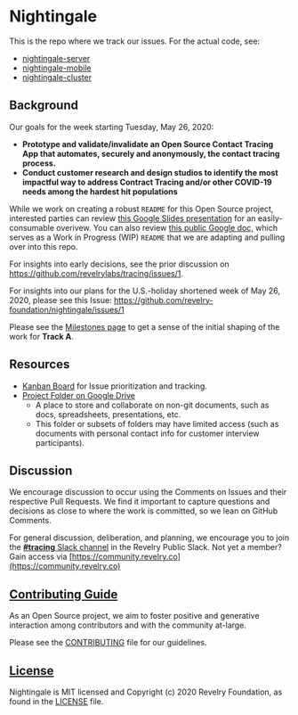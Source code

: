 # Nightingale

This is the repo where we track our issues. For the actual code, see:

* [nightingale-server](https://github.com/revelry-foundation/nightingale-server)
* [nightingale-mobile](https://github.com/revelry-foundation/nightingale-mobile)
* [nightingale-cluster](https://github.com/revelry-foundation/nightingale-cluster)

## Background

Our goals for the week starting Tuesday, May 26, 2020:
- **Prototype and validate/invalidate an Open Source Contact Tracing App that automates, securely and anonymously, the contact tracing process.**
- **Conduct customer research and design studios to identify the most impactful way to address Contract Tracing and/or other COVID-19 needs among the hardest hit populations**

While we work on creating a robust `README` for this Open Source project, interested parties can review [this Google Slides presentation](https://docs.google.com/presentation/d/1HpbhUb89nBgOIG9x39qzHcGGc2vnUo-wz90XKoTyCcI/edit?usp=sharing) for an easily-consumable overivew. You can also review [this public Google doc,](https://docs.google.com/document/d/1Ob3Z_RxdGALPhl3V0XqQhLLYLYKKmMRXHf3fGT640rE/edit) which serves as a Work in Progress (WIP) `README` that we are adapting and pulling over into this repo. 

For insights into early decisions, see the prior discussion on https://github.com/revelrylabs/tracing/issues/1.

For insights into our plans for the U.S.-holiday shortened week of May 26, 2020, please see this Issue: https://github.com/revelry-foundation/nightingale/issues/1

Please see the [Milestones page](https://github.com/revelry-foundation/nightingale/milestones) to get a sense of the initial shaping of the work for **Track A**.

## Resources

- [Kanban Board](https://kanban.prod.revelry.net/app/revelry-foundation/nightingale) for Issue prioritization and tracking.
- [Project Folder on Google Drive](https://drive.google.com/open?id=1B8l0uzWR-dekg2qflbfvCPTu2kkT1LaG)
  - A place to store and collaborate on non-git documents, such as docs, spreadsheets, presentations, etc.
  - This folder or subsets of folders may have limited access (such as documents with personal contact info for customer interview participants).

## Discussion

We encourage discussion to occur using the Comments on Issues and their respective Pull Requests. We find it important to capture questions and decisions as close to where the work is committed, so we lean on GitHub Comments.

For general discussion, deliberation, and planning, we encourage you to join the [**#tracing** Slack channel](https://revelry-public.slack.com/archives/C014AR56T1P) in the Revelry Public Slack. Not yet a member? Gain access via [https://community.revelry.co](https://community.revelry.co) 

## [Contributing Guide][contribute]

As an Open Source project, we aim to foster positive and generative interaction among contributors and with the community at-large.

Please see the [CONTRIBUTING][contribute] file for our guidelines.

[contribute]: https://github.com/revelry-foundation/nightingale/blob/master/CONTRIBUTING.md

## [License][license]

Nightingale is MIT licensed and Copyright (c) 2020 Revelry Foundation, as found in the [LICENSE][license] file.

[license]: https://github.com/revelry-foundation/nightingale/blob/master/LICENSE.md
